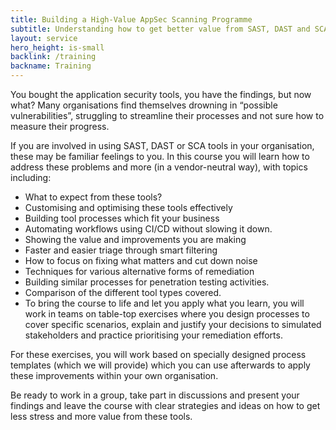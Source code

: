 ```yaml
---
title: Building a High-Value AppSec Scanning Programme
subtitle: Understanding how to get better value from SAST, DAST and SCA tools.
layout: service
hero_height: is-small
backlink: /training
backname: Training
---
```


You bought the application security tools, you have the findings, but now what? Many organisations find themselves drowning in “possible vulnerabilities”, struggling to streamline their processes and not sure how to measure their progress.

If you are involved in using SAST, DAST or SCA tools in your organisation, these may be familiar feelings to you. In this course you will learn how to address these problems and more (in a vendor-neutral way), with topics including:

* What to expect from these tools?
* Customising and optimising these tools effectively
* Building tool processes which fit your business
* Automating workflows using CI/CD without slowing it down.
* Showing the value and improvements you are making
* Faster and easier triage through smart filtering
* How to focus on fixing what matters and cut down noise
* Techniques for various alternative forms of remediation
* Building similar processes for penetration testing activities.
* Comparison of the different tool types covered.
* To bring the course to life and let you apply what you learn, you will work in teams on table-top exercises where you design processes to cover specific scenarios, explain and justify your decisions to simulated stakeholders and practice prioritising your remediation efforts.

For these exercises, you will work based on specially designed process templates (which we will provide) which you can use afterwards to apply these improvements within your own organisation.

Be ready to work in a group, take part in discussions and present your findings and leave the course with clear strategies and ideas on how to get less stress and more value from these tools.
